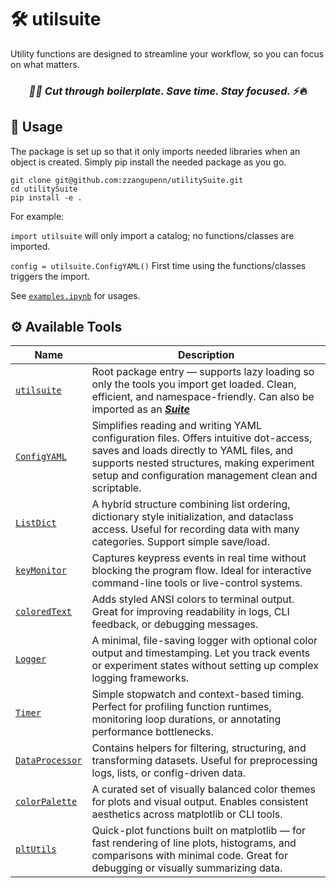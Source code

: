 # 🛠️ utilsuite

 Utility functions are designed to streamline your workflow, so you can focus on what matters.

<h3 align="center"> <em>🚀✨ Cut through boilerplate. Save time. Stay focused.</em> ⚡️🔥</h3>

## 🧱 Usage
The package is set up so that it only imports needed libraries when an object is created. Simply pip install the needed package as you go. 
```
git clone git@github.com:zzangupenn/utilitySuite.git
cd utilitySuite
pip install -e .
```
For example:

`import utilsuite` will only import a catalog; no functions/classes are imported.

`config = utilsuite.ConfigYAML()` First time using the functions/classes triggers the import.

See [`examples.ipynb`](https://github.com/zzangupenn/utilitySuite/blob/main/examples.ipynb) for usages.

## ⚙️ Available Tools
| Name             | Description |
|------------------|-------------|
| [`utilsuite`](https://github.com/zzangupenn/utilitySuite/blob/main/utilsuite/__init__.py)   | Root package entry — supports lazy loading so only the tools you import get loaded. Clean, efficient, and namespace-friendly. Can also be imported as an [***Suite***](https://github.com/zzangupenn/utilitySuite/blob/main/utilsuite/utilitysuite.py) |
| [`ConfigYAML`](https://github.com/zzangupenn/utilitySuite/blob/main/utilsuite/configyaml.py)      | Simplifies reading and writing YAML configuration files. Offers intuitive dot-access, saves and loads directly to YAML files, and supports nested structures, making experiment setup and configuration management clean and scriptable. |
| [`ListDict`](https://github.com/zzangupenn/utilitySuite/blob/main/utilsuite/listdict.py)      | A hybrid structure combining list ordering, dictionary style initialization, and dataclass access. Useful for recording data with many categories. Support simple save/load. |
| [`keyMonitor`](https://github.com/zzangupenn/utilitySuite/blob/main/utilsuite/keymonitor.py)     | Captures keypress events in real time without blocking the program flow. Ideal for interactive command-line tools or live-control systems. |
| [`coloredText`](https://github.com/zzangupenn/utilitySuite/blob/main/utilsuite/coloredtext.py)    | Adds styled ANSI colors to terminal output. Great for improving readability in logs, CLI feedback, or debugging messages. |
| [`Logger`](https://github.com/zzangupenn/utilitySuite/blob/main/utilsuite/logger.py)         | A minimal, file-saving logger with optional color output and timestamping. Let you track events or experiment states without setting up complex logging frameworks. |
| [`Timer`](https://github.com/zzangupenn/utilitySuite/blob/main/utilsuite/timer.py)          | Simple stopwatch and context-based timing. Perfect for profiling function runtimes, monitoring loop durations, or annotating performance bottlenecks. |
| [`DataProcessor`](https://github.com/zzangupenn/utilitySuite/blob/main/utilsuite/dataprocessor.py)  | Contains helpers for filtering, structuring, and transforming datasets. Useful for preprocessing logs, lists, or config-driven data. |
| [`colorPalette`](https://github.com/zzangupenn/utilitySuite/blob/main/utilsuite/colorpalette.py)   | A curated set of visually balanced color themes for plots and visual output. Enables consistent aesthetics across matplotlib or CLI tools. |
| [`pltUtils`](https://github.com/zzangupenn/utilitySuite/blob/main/utilsuite/pltutils.py)       | Quick-plot functions built on matplotlib — for fast rendering of line plots, histograms, and comparisons with minimal code. Great for debugging or visually summarizing data. |

